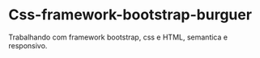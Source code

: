 # Css-framework-bootstrap-burguer

Trabalhando com framework bootstrap, css e HTML, semantica e responsivo.
